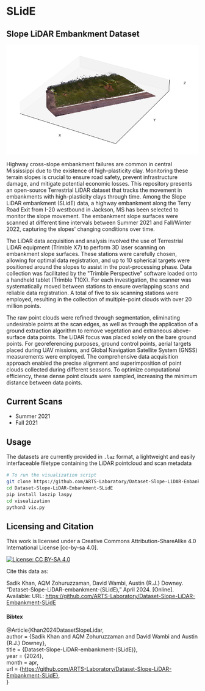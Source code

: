 # SLidE
## Slope LiDAR Embankment Dataset

![Project Image](<./Data/2021-Summer/assets/terryS21_groundex.png>)

Highway cross-slope embankment failures are common in central Mississippi due to the existence of high-plasticity clay. Monitoring these terrain slopes is crucial to ensure road safety, prevent infrastructure damage, and mitigate potential economic losses. This repository presents an open-source Terrestrial LiDAR dataset that tracks the movement in embankments with high-plasticity clays through time. Among the Slope LiDAR embankment (SLidE) data, a highway embankment along the Terry Road Exit from I-20 westbound in Jackson, MS has been selected to monitor the slope movement. The embankment slope surfaces were scanned at different time intervals between Summer 2021 and Fall/Winter 2022, capturing the slopes' changing conditions over time.

The LiDAR data acquisition and analysis involved the use of Terrestrial LiDAR equipment (Trimble X7) to perform 3D laser scanning on embankment slope surfaces. These stations were carefully chosen, allowing for optimal data registration, and up to 10 spherical targets were positioned around the slopes to assist in the post-processing phase. Data collection was facilitated by the "Trimble Perspective" software loaded onto a handheld tablet (Trimble T10X).  For each investigation, the scanner was systematically moved between stations to ensure overlapping scans and reliable data registration. A total of five to six scanning stations were employed, resulting in the collection of multiple-point clouds with over 20 million points. 

The raw point clouds were refined through segmentation, eliminating undesirable points at the scan edges, as well as through the application of a ground extraction algorithm to remove vegetation and extraneous above-surface data points. The LiDAR focus was placed solely on the bare ground points. For georeferencing purposes, ground control points, aerial targets placed during UAV missions, and Global Navigation Satellite System (GNSS) measurements were employed. The comprehensive data acquisition approach enabled the precise alignment and superimposition of point clouds collected during different seasons. To optimize computational efficiency, these dense point clouds were sampled, increasing the minimum distance between data points. 

## Current Scans
- Summer 2021
- Fall 2021

## Usage
The datasets are currently provided in ```.laz``` format, a lightweight and easily interfaceable filetype containing the LiDAR pointcloud and scan metadata 

```bash
# To run the visualization script
git clone https://github.com/ARTS-Laboratory/Dataset-Slope-LiDAR-Embankment-SLidE.git
cd Dataset-Slope-LiDAR-Embankment-SLidE
pip install laszip laspy
cd visualization
python3 vis.py
```


## Licensing and Citation

This work is licensed under a Creative Commons Attribution-ShareAlike 4.0 International License [cc-by-sa 4.0].

[![License: CC BY-SA 4.0](https://img.shields.io/badge/License-CC_BY--SA_4.0-lightgrey.svg)](https://creativecommons.org/licenses/by-sa/4.0/)


Cite this data as: 

Sadik Khan, AQM Zohuruzzaman, David Wambi, Austin {R.J.} Downey. “Dataset-Slope-LiDAR-embankment-(SLidE),” April 2024. [Online]. Available: URL: https://github.com/ARTS-Laboratory/Dataset-Slope-LiDAR-Embankment-SLidE

#### Bibtex

@Article{Khan2024DatasetSlopeLidar,  
  author = {Sadik Khan and AQM Zohuruzzaman and David Wambi and Austin {R.J.} Downey},  
  title  = {Dataset-Slope-LiDAR-embankment-(SLidE)},  
  year   = {2024},  
  month  = apr,  
  url    = {https://github.com/ARTS-Laboratory/Dataset-Slope-LiDAR-Embankment-SLidE},  
}
